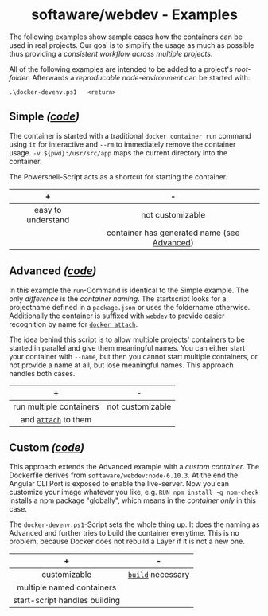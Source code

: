 <h1 align="center">softaware/webdev - Examples</h1>

The following examples show sample cases how the containers can be used in real projects. Our goal is to simplify the usage as much as possible thus providing a *consistent workflow across multiple projects*.

All of the following examples are intended to be added to a project's *root-folder*. Afterwards a *reproducable node-environment* can be started with:
```
.\docker-devenv.ps1   <return>
```

## Simple *([code](./01%20simple))*
The container is started with a traditional `docker container run` command using `it` for interactive and `--rm` to immediately remove the container usage.
`-v ${pwd}:/usr/src/app` maps the current directory into the container.

The Powershell-Script acts as a shortcut for starting the container.

| + | - |
| :---: | :---: |
| easy to understand | not customizable |
| | container has generated name (see [Advanced](#advanced)) |


## Advanced *([code](./02%20advanced))*
In this example the `run`-Command is identical to the Simple example. The only *difference* is the *container naming*.
The startscript looks for a projectname defined in a `package.json` or uses the foldername otherwise.
Additionally the container is suffixed with `webdev` to provide easier recognition by name for [`docker attach`](https://docs.docker.com/engine/reference/commandline/container_attach/).

The idea behind this script is to allow multiple projects' containers to be started in parallel and give them meaningful names.
You can either start your container with `--name`, but then you cannot start multiple containers, or not provide a name at all, but lose meaningful names.
This approach handles both cases.

| + | - |
| :---: | :---: |
| run multiple containers | not customizable |
| and [`attach`](https://docs.docker.com/engine/reference/commandline/container_attach/) to them | |

## Custom *([code](./01%20custom))*
This approach extends the Advanced example with a *custom container*.
The Dockerfile derives from `softaware/webdev:node-6.10.3`.
At the end the Angular CLI Port is exposed to enable the live-server.
Now you can customize your image whatever you like, e.g. `RUN npm install -g npm-check` installs a npm package "globally", which means in the *container only* in this case.

The `docker-devenv.ps1`-Script sets the whole thing up.
It does the naming as Advanced and further tries to build the container everytime.
This is no problem, because Docker does not rebuild a Layer if it is not a new one.

| + | - |
| :---: | :---: |
| customizable | [`build`](https://docs.docker.com/engine/reference/commandline/image_build/) necessary |
| multiple named containers | |
| start-script handles building | |